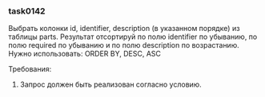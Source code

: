 
### task0142

Выбрать колонки id, identifier, description (в указанном порядке) из таблицы parts.
Результат отсортируй по полю identifier по убыванию, по полю required по убыванию и по полю description по возрастанию.
Нужно использовать: ORDER BY, DESC, ASC


Требования:
1.	Запрос должен быть реализован согласно условию.


